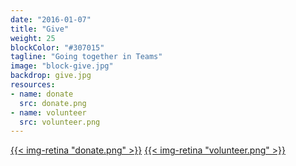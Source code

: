```yaml
---
date: "2016-01-07"
title: "Give"
weight: 25
blockColor: "#307015"
tagline: "Going together in Teams"
image: "block-give.jpg"
backdrop: give.jpg
resources:
- name: donate
  src: donate.png
- name: volunteer
  src: volunteer.png
---
```


<div class="page-buttons">
  <a href="https://calvarytemple.churchcenteronline.com/giving?open-in-church-center-modal=true">{{< img-retina "donate.png" >}}</a>
  <a href="/volunteer/">{{< img-retina "volunteer.png" >}}</a>
</div>
